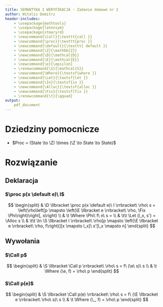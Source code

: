 ```yaml
---
title: SEMANTYKA I WERYFIKACJA - Zadanie domowe nr 2
author: Witalis Domitrz
header-includes:
    - \usepackage{mathtools}
    - \usepackage{latexsym}
    - \usepackage{stmaryrd}
    - \newcommand{\Call}{\texttt{call }}
    - \newcommand{\proc}{\texttt{proc }}
    - \newcommand{\default}{\texttt{ default }}
    - \newcommand{\Z}{\mathbb{Z}}
    - \newcommand{\D}{\mathcal{D}}
    - \newcommand{\E}{\mathcal{E}}
    - \newcommand{\e}{\epsilon}
    - \renewcommand{\S}{\mathcal{S}}
    - \newcommand{\Where}{\textsf{where }}
    - \newcommand{\Let}{\textsf{let }}
    - \newcommand{\In}{\textsf{in }}
    - \newcommand{\Alloc}{\textsf{alloc }}
    - \newcommand{\Fix}{\textsf{fix }}
    - \renewcommand{\t}{\qquad}
output:
    pdf_document
---
```



# Dziedziny pomocnicze

- $Proc = (State \to \Z) \times (\Z \to State \to State)$

# Rozwiązanie

## Deklaracja

### $\proc p(x \default e)\ I$
$$
\begin{split}
& \D \llbracket \proc p(x \default e)\ I \rrbracket\ \rho\ s = \left(\rho\left[p \mapsto \left(\E \llbracket e \rrbracket\ \rho, \Fix \Phi\right)\right], s\right) \\
& \t \Where \Phi\ f\ n\ s = \\
& \t\t \Let (l_x, s') = \Alloc s \\
& \t\t \In \S \llbracket I \rrbracket\ \rho[p \mapsto \left(\E \llbracket e \rrbracket\ \rho, f\right)][x \mapsto l_x]\ s'[l_x \mapsto n]
\end{split}
$$

## Wywołania

### $\Call p$
$$
\begin{split}
& \S \llbracket \Call p \rrbracket\ \rho\ s = f\ (\e\ s)\ s \\
& \t \Where (\e, f) = \rho\ p
\end{split}
$$

### $\Call p(e)$
$$
\begin{split}
& \S \llbracket \Call p(e) \rrbracket\ \rho\ s = f\ (\E \llbracket e \rrbracket\ \rho\ s)\ s \\
& \t \Where (\_, f) = \rho\ p
\end{split}
$$
